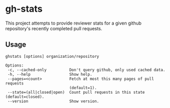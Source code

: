 # gh-stats

This project attempts to provide reviewer stats for a given github repository's recently completed pull requests.

## Usage

    ghstats [options] organization/repository

    Options:
     -c, --cached-only          Don't query github, only used cached data.
     -h, --help                 Show help.
     --pages=<count>            Fetch at most this many pages of pull requests
                                (default=1).
     --state=(all|closed|open)  Count pull requests in this state (default=closed).
     --version                  Show version.
